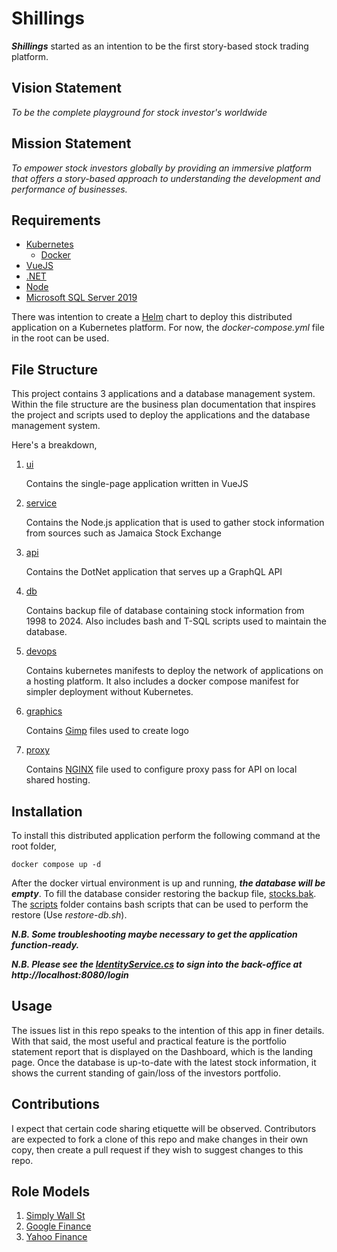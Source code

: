 # Shillings

***Shillings*** started as an intention to be the first story-based stock trading platform.

## Vision Statement

_To be the complete playground for stock investor's worldwide_

## Mission Statement

_To empower stock investors globally by providing an immersive platform that offers a story-based approach to understanding the development and performance of businesses._

## Requirements

 - [Kubernetes](https://kubernetes.io/)
   - [Docker](https://www.docker.com/)
 - [VueJS](https://vuejs.org/)
 - [.NET](https://dotnet.microsoft.com/)
 - [Node](https://nodejs.org/en/)
 - [Microsoft SQL Server 2019](https://www.microsoft.com/en-us/sql-server/sql-server-2019)

There was intention to create a [Helm](https://helm.sh/) chart to deploy this distributed application on a Kubernetes platform. For now, the _docker-compose.yml_ file in the root can be used.

## File Structure

This project contains 3 applications and a database management system. Within the file structure are the business plan documentation that inspires the project and scripts used to deploy the applications and the database management system.

Here's a breakdown,

1. [ui](./ui/)
   
   Contains the single-page application written in VueJS

2. [service](./service/)
   
   Contains the Node.js application that is used to gather stock information from sources such as Jamaica Stock Exchange

3. [api](./api/)
   
   Contains the DotNet application that serves up a GraphQL API

4. [db](./db/)
   
   Contains backup file of database containing stock information from 1998 to 2024. Also includes bash and T-SQL scripts used to maintain the database.

5. [devops](./devops/)
   
   Contains kubernetes manifests to deploy the network of applications on a hosting platform. It also includes a docker compose manifest for simpler deployment without Kubernetes.

6. [graphics](./graphics/)
   
   Contains [Gimp](https://www.gimp.org/) files used to create logo

7. [proxy](./proxy/)

   Contains [NGINX](https://nginx.org/en/) file used to configure proxy pass for API on local shared hosting.

## Installation

To install this distributed application perform the following command at the root folder,

```
docker compose up -d
```

After the docker virtual environment is up and running, ***the database will be empty***. To fill the database consider restoring the backup file, [stocks.bak](./db/bkup/stocks.bak). The [scripts](./db/scripts/) folder contains bash scripts that can be used to perform the restore (Use _restore-db.sh_).

***N.B. Some troubleshooting maybe necessary to get the application function-ready.***

***N.B. Please see the [IdentityService.cs](./api/Harpoon/IdentityService.cs) to sign into the back-office at http://localhost:8080/login***

## Usage

The issues list in this repo speaks to the intention of this app in finer details. With that said, the most useful and practical feature is the portfolio statement report that is displayed on the Dashboard, which is the landing page. Once the database is up-to-date with the latest stock information, it shows the current standing of gain/loss of the investors portfolio.

## Contributions

I expect that certain code sharing etiquette will be observed. Contributors are expected to fork a clone of this repo and make changes in their own copy, then create a pull request if they wish to suggest changes to this repo.

## Role Models
1. [Simply Wall St](https://simplywall.st/)
2. [Google Finance](https://www.google.com/finance/)
3. [Yahoo Finance](https://finance.yahoo.com/)
